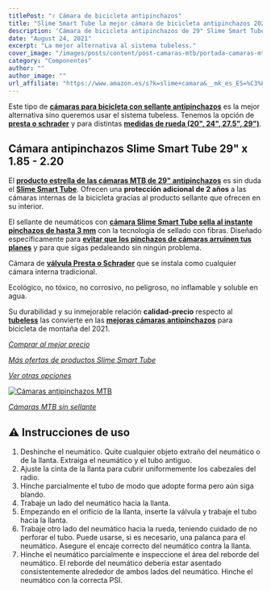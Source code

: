 ```yaml
---
titlePost: "✌️ Cámara de bicicleta antipinchazos"
title: "Slime Smart Tube la mejor cámara de bicicleta antipinchazos 2021"
description: 'Cámara de bicicleta antipinchazos de 29" Slime Smart Tube la mejor cámara para tu bicicleta de montaña. ¡Entra y compra cámaras bicicleta al mejor precio!'
date: "August 24, 2021"
excerpt: "La mejor alternativa al sistema tubeless."
cover_image: "/images/posts/content/post-camaras-mtb/portada-camaras-mtb.jpg"
category: "Componentes"
author: ""
author_image: ""
url_affiliate: "https://www.amazon.es/s?k=slime+camara&__mk_es_ES=%C3%85M%C3%85%C5%BD%C3%95%C3%91&linkCode=ll2&tag=devser-21&linkId=fcd41f7bafac7ac655deb752bd522010&language=es_ES&ref_=as_li_ss_tl"
---
```


Este tipo de [**cámaras para bicicleta con sellante antipinchazos**](https://www.amazon.es/Slime-30043-Autosellable-V%C3%A1lvula-29x1-85-2-20/dp/B001BSQCWU?__mk_es_ES=%C3%85M%C3%85%C5%BD%C3%95%C3%91&crid=2YXVUDXAQ6HSA&dchild=1&keywords=camara+gel+29+mtb&qid=1631206599&sprefix=camara+gel+%2Caps%2C194&sr=8-4&linkCode=ll1&tag=devser-21&linkId=9aa8998ca6c30ea088bfb00468bcbb73&language=es_ES&ref_=as_li_ss_tl) es la mejor alternativa sino queremos usar el sistema tubeless. Tenemos la opción de [**presta o schrader**](https://www.amazon.es/s?k=slime+camara&__mk_es_ES=%C3%85M%C3%85%C5%BD%C3%95%C3%91&linkCode=ll2&tag=devser-21&linkId=fcd41f7bafac7ac655deb752bd522010&language=es_ES&ref_=as_li_ss_tl) y para distintas [**medidas de rueda (20", 24", 27.5", 29")**](https://www.amazon.es/s?k=slime+camara&__mk_es_ES=%C3%85M%C3%85%C5%BD%C3%95%C3%91&linkCode=ll2&tag=devser-21&linkId=fcd41f7bafac7ac655deb752bd522010&language=es_ES&ref_=as_li_ss_tl).

## Cámara antipinchazos Slime Smart Tube 29" x 1.85 - 2.20

El [**producto estrella de las cámaras MTB de 29" antipinchazos**](https://www.amazon.es/Slime-30043-Autosellable-V%C3%A1lvula-29x1-85-2-20/dp/B001BSQCWU?__mk_es_ES=%C3%85M%C3%85%C5%BD%C3%95%C3%91&crid=2YXVUDXAQ6HSA&dchild=1&keywords=camara+gel+29+mtb&qid=1631206599&sprefix=camara+gel+%2Caps%2C194&sr=8-4&linkCode=ll1&tag=devser-21&linkId=9aa8998ca6c30ea088bfb00468bcbb73&language=es_ES&ref_=as_li_ss_tl) es sin duda el [**Slime Smart Tube**](https://www.amazon.es/s?k=slime+camara&__mk_es_ES=%C3%85M%C3%85%C5%BD%C3%95%C3%91&linkCode=ll2&tag=devser-21&linkId=fcd41f7bafac7ac655deb752bd522010&language=es_ES&ref_=as_li_ss_tl). Ofrecen una **protección adicional de 2 años** a las cámaras internas de la bicicleta gracias al producto sellante que ofrecen en su interior.

El sellante de neumáticos con [**cámara Slime Smart Tube sella al instante pinchazos de hasta 3 mm**](https://www.amazon.es/Slime-30043-Autosellable-V%C3%A1lvula-29x1-85-2-20/dp/B001BSQCWU?__mk_es_ES=%C3%85M%C3%85%C5%BD%C3%95%C3%91&crid=2YXVUDXAQ6HSA&dchild=1&keywords=camara+gel+29+mtb&qid=1631206599&sprefix=camara+gel+%2Caps%2C194&sr=8-4&linkCode=ll1&tag=devser-21&linkId=9aa8998ca6c30ea088bfb00468bcbb73&language=es_ES&ref_=as_li_ss_tl) con la tecnología de sellado con fibras. Diseñado específicamente para [**evitar que los pinchazos de cámaras arruinen tus planes**](https://www.amazon.es/s?k=slime+camara&__mk_es_ES=%C3%85M%C3%85%C5%BD%C3%95%C3%91&linkCode=ll2&tag=devser-21&linkId=fcd41f7bafac7ac655deb752bd522010&language=es_ES&ref_=as_li_ss_tl) y para que sigas pedaleando sin ningún problema.

Cámara de [**válvula Presta o Schrader**](https://www.amazon.es/s?k=slime+camara&__mk_es_ES=%C3%85M%C3%85%C5%BD%C3%95%C3%91&linkCode=ll2&tag=devser-21&linkId=fcd41f7bafac7ac655deb752bd522010&language=es_ES&ref_=as_li_ss_tl) que se instala como cualquier cámara interna tradicional.

Ecológico, no tóxico, no corrosivo, no peligroso, no inflamable y soluble en agua. 

Su durabilidad y su inmejorable relación **calidad-precio** respecto al [**tubeless**](https://www.amazon.es/X-Sauce-A8487325000120-Sellante-Pinchazos-Tubeless/dp/B00HZ08EMY?__mk_es_ES=%C3%85M%C3%85%C5%BD%C3%95%C3%91&dchild=1&keywords=tubeless&qid=1631907950&sr=8-9&linkCode=ll1&tag=devser-21&linkId=5cf92459dbe9a35475b9e28dace396f4&language=es_ES&ref_=as_li_ss_tl) las convierte en las [**mejoras cámaras antipinchazos**](https://www.amazon.es/s?k=slime+camara&__mk_es_ES=%C3%85M%C3%85%C5%BD%C3%95%C3%91&linkCode=ll2&tag=devser-21&linkId=fcd41f7bafac7ac655deb752bd522010&language=es_ES&ref_=as_li_ss_tl) para bicicleta de montaña del 2021.

*[Comprar al mejor precio](https://www.amazon.es/Slime-30043-Autosellable-V%C3%A1lvula-29x1-85-2-20/dp/B001BSQCWU?__mk_es_ES=%C3%85M%C3%85%C5%BD%C3%95%C3%91&crid=2YXVUDXAQ6HSA&dchild=1&keywords=camara%2Bgel%2B29%2Bmtb&qid=1631207409&sprefix=camara%2Bgel%2B%2Caps%2C194&sr=8-4&th=1&linkCode=ll1&tag=devser-21&linkId=b2b5c46cf4b7804ea5118952d8106655&language=es_ES&ref_=as_li_ss_tl)*

*[Más ofertas de productos Slime Smart Tube](https://www.amazon.es/s?k=slime+camara&__mk_es_ES=%C3%85M%C3%85%C5%BD%C3%95%C3%91&linkCode=ll2&tag=devser-21&linkId=fcd41f7bafac7ac655deb752bd522010&language=es_ES&ref_=as_li_ss_tl)*

*[Ver otras opciones](https://www.amazon.es/s?k=camara+gel+29+mtb&__mk_es_ES=%C3%85M%C3%85%C5%BD%C3%95%C3%91&crid=2YXVUDXAQ6HSA&sprefix=camara+gel+%2Caps%2C194&linkCode=ll2&tag=devser-21&linkId=8dc6d38ace03012e5984c23e7c036b83&language=es_ES&ref_=as_li_ss_tl)*

[![Cámaras antipinchazos MTB](/images/posts/content/post-camaras-mtb/camaras-mtb.jpg)](https://www.amazon.es/Slime-30043-Autosellable-V%C3%A1lvula-29x1-85-2-20/dp/B001BSQCWU?__mk_es_ES=%C3%85M%C3%85%C5%BD%C3%95%C3%91&crid=2YXVUDXAQ6HSA&dchild=1&keywords=camara%2Bgel%2B29%2Bmtb&qid=1631207409&sprefix=camara%2Bgel%2B%2Caps%2C194&sr=8-4&th=1&linkCode=ll1&tag=devser-21&linkId=b2b5c46cf4b7804ea5118952d8106655&language=es_ES&ref_=as_li_ss_tl "Cámaras antipinchazos MTB")

*[Cámaras MTB sin sellante](https://www.amazon.es/s?k=c%C3%A1mara+mtb&__mk_es_ES=%C3%85M%C3%85%C5%BD%C3%95%C3%91&linkCode=ll2&tag=devser-21&linkId=2db2091c119528032c8ebee4395e85fb&language=es_ES&ref_=as_li_ss_tl)*

## ⚠️ Instrucciones de uso

1. Deshinche el neumático. Quite cualquier objeto extraño del neumático o de la llanta. Extraiga el neumático y el tubo antiguo.
2. Ajuste la cinta de la llanta para cubrir uniformemente los cabezales del radio.
3. Hinche parcialmente el tubo de modo que adopte forma pero aún siga blando.
4. Trabaje un lado del neumático hacia la llanta.
5. Empezando en el orificio de la llanta, inserte la válvula y trabaje el tubo hacia la llanta.
6. Trabaje otro lado del neumático hacia la rueda, teniendo cuidado de no perforar el tubo. Puede usarse, si es necesario, una palanca para el neumático. Asegure el encaje correcto del neumático contra la llanta.
7. Hinche el neumático parcialmente e inspeccione el área del reborde del neumático. El reborde del neumático debería estar asentado consistentemente alrededor de ambos lados del neumático. Hinche el neumático con la correcta PSI.



